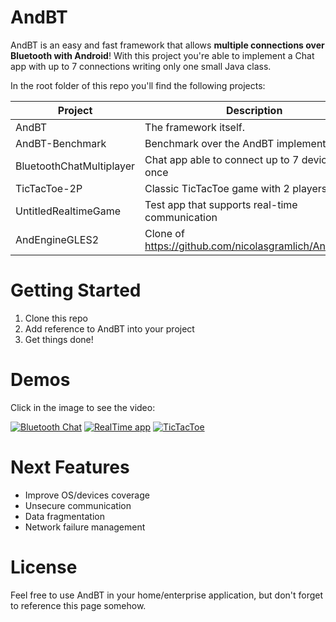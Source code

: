 AndBT
=====

AndBT is an easy and fast framework that allows **multiple connections over Bluetooth with Android**!
With this project you're able to implement a Chat app with up to 7 connections writing only one small Java class.

In the root folder of this repo you'll find the following projects:

Project | Description
-------------------------|-------------
AndBT                    | The framework itself.
AndBT-Benchmark          | Benchmark over the AndBT implementation
BluetoothChatMultiplayer | Chat app able to connect up to 7 devices at once
TicTacToe-2P             | Classic TicTacToe game with 2 players
UntitledRealtimeGame     | Test app that supports real-time communication
AndEngineGLES2           | Clone of https://github.com/nicolasgramlich/AndEngine

Getting Started
=====
1. Clone this repo
2. Add reference to AndBT into your project
3. Get things done!

Demos
=====
Click in the image to see the video:

[![Bluetooth Chat](http://img.youtube.com/vi/SVAfCCqVnDk/0.jpg)](http://www.youtube.com/watch?v=SVAfCCqVnDk)
[![RealTime app](http://img.youtube.com/vi/knwv7-s8yRI/0.jpg)](http://www.youtube.com/watch?v=knwv7-s8yRI)
[![TicTacToe](http://img.youtube.com/vi/_rO5yC_9TmU/0.jpg)](http://www.youtube.com/watch?v=_rO5yC_9TmU)

Next Features
=====
 - Improve OS/devices coverage
 - Unsecure communication
 - Data fragmentation
 - Network failure management


License
=====
Feel free to use AndBT in your home/enterprise application, but don't forget to reference this page somehow.
